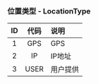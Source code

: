 ### 位置类型 - LocationType

| ID| 代码|说明|
|:------:|:------:|:----|
| 1 | GPS | GPS|
| 2 | IP   | IP地址|
| 3 | USER | 用户提供|
